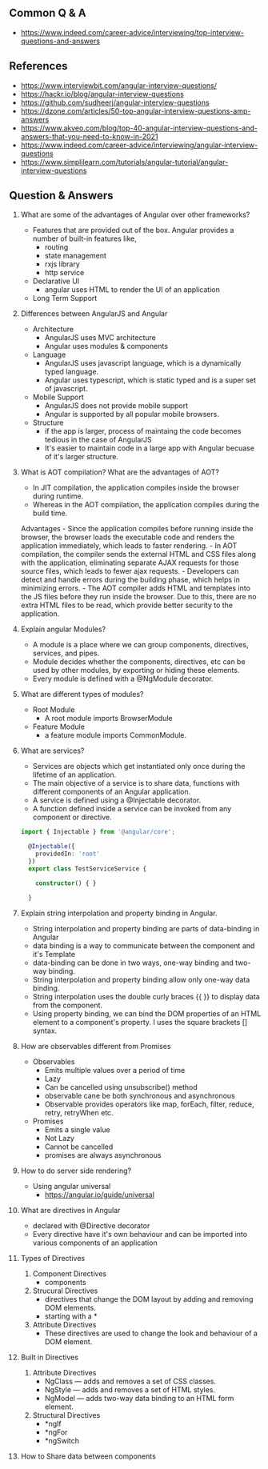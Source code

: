 ## Common Q & A
- https://www.indeed.com/career-advice/interviewing/top-interview-questions-and-answers

## References
- https://www.interviewbit.com/angular-interview-questions/
- https://hackr.io/blog/angular-interview-questions
- https://github.com/sudheerj/angular-interview-questions
- https://dzone.com/articles/50-top-angular-interview-questions-amp-answers
- https://www.akveo.com/blog/top-40-angular-interview-questions-and-answers-that-you-need-to-know-in-2021
- https://www.indeed.com/career-advice/interviewing/angular-interview-questions
- https://www.simplilearn.com/tutorials/angular-tutorial/angular-interview-questions


## Question & Answers
1. What are some of the advantages of Angular over other frameworks?
    - Features that are provided out of the box. Angular provides a number of built-in features like,
        - routing
        - state management
        - rxjs library
        - http service
    - Declarative UI
        - angular uses HTML to render the UI of an application
    - Long Term Support
2. Differences between AngularJS and Angular
    - Architecture
        - AngularJS uses MVC architecture
        - Angular uses modules & components 
    - Language
        - AngularJS uses javascript language, which is a dynamically typed language.
        - Angular uses typescript, which is static typed and is a super set of javascript.
    - Mobile Support
        - AngularJS does not provide mobile support
        - Angular is supported by all popular mobile browsers.
    - Structure
        - if the app is larger, process of maintaing the code becomes tedious in the case of AngularJS
        - It's easier to maintain code in a large app with Angular becuase of it's larger structure.

3. What is AOT compilation? What are the advantages of AOT?
    - In JIT compilation, the application compiles inside the browser during runtime.
    - Whereas in the AOT compilation, the application compiles during the build time.

    Advantages
        - Since the application compiles before running inside the browser, the browser loads the executable code and renders the application immediately, which leads to faster rendering.
        - In AOT compilation, the compiler sends the external HTML and CSS files along with the application, eliminating separate AJAX requests for those source files, which leads to fewer ajax requests.
        - Developers can detect and handle errors during the building phase, which helps in minimizing errors.
        - The AOT compiler adds HTML and templates into the JS files before they run inside the browser. Due to this, there are no extra HTML files to be read, which provide better security to the application.
4. Explain angular Modules? 
    - A module is a place where we can group components, directives, services, and pipes. 
    - Module decides whether the components, directives, etc can be used by other modules, by exporting or hiding these elements. 
    - Every module is defined with a @NgModule decorator.
5. What are different types of modules?
    - Root Module
        - A root module imports BrowserModule
    - Feature Module
        - a feature module imports CommonModule.
6. What are services?
    - Services are objects which get instantiated only once during the lifetime of an application. 
    - The main objective of a service is to share data, functions with different components of an Angular application.
    - A service is defined using a @Injectable decorator. 
    - A function defined inside a service can be invoked from any component or directive.
    ```ts
    import { Injectable } from '@angular/core';

      @Injectable({
        providedIn: 'root'
      })
      export class TestServiceService {

        constructor() { }

      }
    ```
7. Explain string interpolation and property binding in Angular.
    - String interpolation and property binding are parts of data-binding in Angular
    - data binding is a way to communicate between the component and it's Template
    - data-binding can be done in two ways, one-way binding and two-way binding.
    - String interpolation and property binding allow only one-way data binding.
    - String interpolation uses the double curly braces {{ }} to display data from the component.
    - Using property binding, we can bind the DOM properties of an HTML element to a component's property. I uses the square brackets [] syntax.
8. How are observables different from Promises
    - Observables
        - Emits multiple values over a period of time
        - Lazy
        - Can be cancelled using unsubscribe() method
        - observable cane be both synchronous and asynchronous
        - Observable provides operators like map, forEach, filter, reduce, retry, retryWhen etc.
    - Promises
        - Emits a single value
        - Not Lazy
        - Cannot be cancelled
        - promises are always asynchronous
9. How to do server side rendering?
    - Using angular universal
        - https://angular.io/guide/universal
10. What are directives in Angular
    - declared with @Directive decorator
    - Every directive have it's own behaviour and can be imported into various components of an application
11. Types of Directives
    1. Component Directives
        - components
    2. Strucural Directives
        - directives that change the DOM layout by adding and removing DOM elements.
        - starting with a *
    3. Attribute Directives
        - These directives are used to change the look and behaviour of a DOM element.
12. Built in Directives
    1. Attribute Directives
        - NgClass — adds and removes a set of CSS classes.
        - NgStyle — adds and removes a set of HTML styles.
        - NgModel — adds two-way data binding to an HTML form element.
    2. Structural Directives
        - *ngIf
        - *ngFor
        - *ngSwitch
13. How to Share data between components
    

